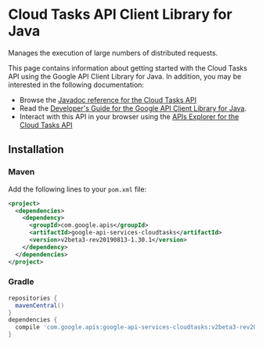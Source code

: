 # Cloud Tasks API Client Library for Java

Manages the execution of large numbers of distributed requests.

This page contains information about getting started with the Cloud Tasks API
using the Google API Client Library for Java. In addition, you may be interested
in the following documentation:

* Browse the [Javadoc reference for the Cloud Tasks API][javadoc]
* Read the [Developer's Guide for the Google API Client Library for Java][google-api-client].
* Interact with this API in your browser using the [APIs Explorer for the Cloud Tasks API][api-explorer]

## Installation

### Maven

Add the following lines to your `pom.xml` file:

```xml
<project>
  <dependencies>
    <dependency>
      <groupId>com.google.apis</groupId>
      <artifactId>google-api-services-cloudtasks</artifactId>
      <version>v2beta3-rev20190813-1.30.1</version>
    </dependency>
  </dependencies>
</project>
```

### Gradle

```gradle
repositories {
  mavenCentral()
}
dependencies {
  compile 'com.google.apis:google-api-services-cloudtasks:v2beta3-rev20190813-1.30.1'
}
```

[javadoc]: https://googleapis.dev/java/google-api-services-cloudtasks/latest/index.html
[google-api-client]: https://github.com/googleapis/google-api-java-client/
[api-explorer]: https://developers.google.com/apis-explorer/#p/abusiveexperiencereport/v1/
